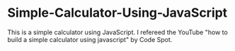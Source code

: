 # Simple-Calculator-Using-JavaScript
This is a simple calculator using JavaScript. I refereed the YouTube "how to build a simple calculator using javascript" by Code Spot. 
